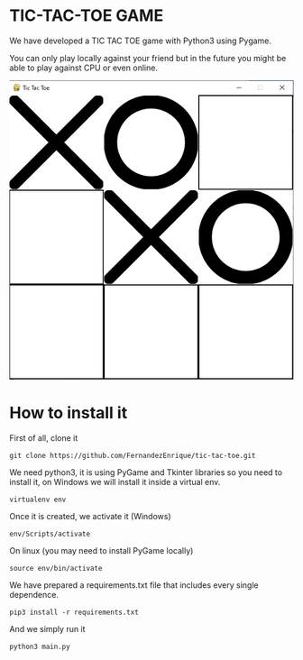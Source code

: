 # TIC-TAC-TOE GAME
We have developed a TIC TAC TOE game with Python3 using Pygame. 

You can only play locally against your friend but in the future you might be able to play against CPU or even online.

![Screenshot of game](https://github.com/FernandezEnrique/tic-tac-toe/blob/main/img/readme/Game-img.png?raw=true)

# How to install it
First of all, clone it
```
git clone https://github.com/FernandezEnrique/tic-tac-toe.git
```
We need python3, it is using PyGame and Tkinter libraries so you need to install it, on Windows we will install it inside a virtual env.
```
virtualenv env
```
Once it is created, we activate it (Windows)
```
env/Scripts/activate
```
On linux (you may need to install PyGame locally)
```
source env/bin/activate
```
We have prepared a requirements.txt file that includes every single dependence.
```
pip3 install -r requirements.txt
```
And we simply run it
```
python3 main.py
```
